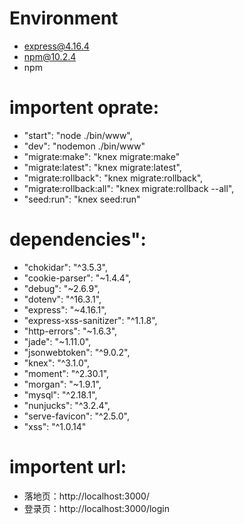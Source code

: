 # Environment
- express@4.16.4
- npm@10.2.4
- npm

# importent oprate:
- "start": "node ./bin/www",
- "dev": "nodemon ./bin/www"
- "migrate:make": "knex migrate:make"
- "migrate:latest": "knex migrate:latest",
- "migrate:rollback": "knex migrate:rollback",
- "migrate:rollback:all": "knex migrate:rollback --all",
- "seed:run": "knex seed:run"

# dependencies": 
- "chokidar": "^3.5.3",
- "cookie-parser": "~1.4.4",
- "debug": "~2.6.9",
- "dotenv": "^16.3.1",
- "express": "~4.16.1",
- "express-xss-sanitizer": "^1.1.8",
- "http-errors": "~1.6.3",
- "jade": "~1.11.0",
- "jsonwebtoken": "^9.0.2",
- "knex": "^3.1.0",
- "moment": "^2.30.1",
- "morgan": "~1.9.1",
- "mysql": "^2.18.1",
- "nunjucks": "^3.2.4",
- "serve-favicon": "^2.5.0",
- "xss": "^1.0.14"

# importent url:
- 落地页：http://localhost:3000/
- 登录页：http://localhost:3000/login
